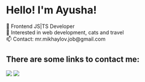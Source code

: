 # Hello! I'm Ayusha!
<div>
<p>
👾 Frontend JS|TS Developer<br>
<!--   OPEN TO WORK<br> -->
👀 Interested in web development, cats and travel<br>
📫 Contact: mr.mikhaylov.job@gmail.com<br>
</p>
  
## There are some links to contact me:
  
<a name="telegram" href="https://t.me/tsepakme"><img src="https://img.icons8.com/color/48/000000/telegram-app--v3.png"/></a>
<a name="gmail" href="mailto:mr.mikhaylov.job@gmail.com"> <img src="https://img.icons8.com/color/48/000000/gmail-new.png"/></a><br>
